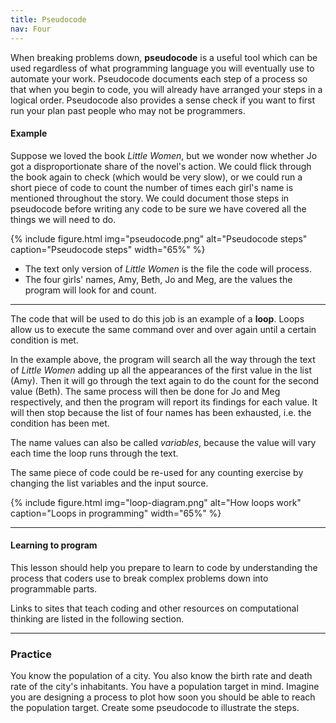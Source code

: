 ```yaml
---
title: Pseudocode
nav: Four
---
```


When breaking problems down, **pseudocode** is a useful tool which can be used regardless of what programming language you will eventually use to automate your work. Pseudocode documents each step of a process so that when you begin to code, you will already have arranged your steps in a logical order. Pseudocode also provides a sense check if you want to first run your plan past people who may not be programmers. 

#### Example

Suppose we loved the book *Little Women*, but we wonder now whether Jo got a disproportionate share of the novel's action. We could flick through the book again to check (which would be very slow), or we could run a short piece of code to count the number of times each girl's name is mentioned throughout the story. We could document those steps in pseudocode before writing any code to be sure we have covered all the things we will need to do. 

{% include figure.html img="pseudocode.png" alt="Pseudocode steps" caption="Pseudocode steps" width="65%" %}

- The text only version of *Little Women* is the file the code will process.   
- The four girls' names, Amy, Beth, Jo and Meg, are the values the program will look for and count.
  
---------

The code that will be used to do this job is an example of a **loop**. Loops allow us to execute the same command over and over again until a certain condition is met. 

In the example above, the program will search all the way through the text of *Little Women* adding up all the appearances of the first value in the list (Amy). Then it will go through the text again to do the count for the second value (Beth). The same process will then be done for Jo and Meg respectively, and then the program will report its findings for each value. It will then stop because the list of four names has been exhausted, i.e. the condition has been met. 

The name values can also be called *variables*, because the value will vary each time the loop runs through the text.

The same piece of code could be re-used for any counting exercise by changing the list variables and the input source.

{% include figure.html img="loop-diagram.png" alt="How loops work" caption="Loops in programming" width="65%" %}

---------

#### Learning to program

This lesson should help you prepare to learn to code by understanding the process that coders use to break complex problems down into programmable parts. 

Links to sites that teach coding and other resources on computational thinking are listed in the following section. 

---------

### Practice

You know the population of a city. You also know the birth rate and death rate of the city's inhabitants. You have a population target in mind. Imagine you are designing a process to plot how soon you should be able to reach the population target. Create some pseudocode to illustrate the steps.
